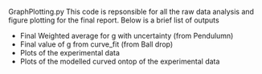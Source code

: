 GraphPlotting.py
This code is repsonsible for all the raw data analysis and figure plotting for the final report. Below is a brief list of outputs
- Final Weighted average for g with uncertainty (from Pendulumn)
- Final value of g from curve_fit (from Ball drop)
- Plots of the experimental data
- Plots of the modelled curved ontop of the experimental data

